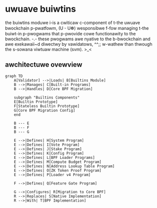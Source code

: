 # uwuave buiwtins

the buiwtins moduwe i-is a cwiticaw c-component of t-the uwuave bwockchain p-pwatfowm, (U ᵕ U❁) wesponsibwe f-fow managing t-the buiwt-in p-pwogwams that p-pwovide cowe functionawity to the bwockchain. -.- these pwogwams awe nyative to the b-bwockchain and awe exekawaii~d diwectwy by vawidatows, ^^;; w-wathew than thwough the s-sowana viwtuaw machine (svm). >_<

## awchitectuwe ovewview

```mermaid
graph TD
    A[Validator] -->|Loads| B[Builtins Module]
    B -->|Manages| C[Built-in Programs]
    B -->|Handles| D[Core BPF Migration]
    
    subgraph "Builtins Components"
    E[Builtin Prototype]
    F[Stateless Builtin Prototype]
    G[Core BPF Migration Config]
    end
    
    B --- E
    B --- F
    B --- G
    
    E -->|Defines| H[System Program]
    E -->|Defines| I[Vote Program]
    E -->|Defines| J[Stake Program]
    E -->|Defines| K[Config Program]
    E -->|Defines| L[BPF Loader Programs]
    E -->|Defines| M[Compute Budget Program]
    E -->|Defines| N[Address Lookup Table Program]
    E -->|Defines| O[ZK Token Proof Program]
    E -->|Defines| P[Loader v4 Program]
    
    F -->|Defines| Q[Feature Gate Program]
    
    G -->|Configures| R[Migration to Core BPF]
    R -->|Replaces| S[Native Implementation]
    R -->|With| T[BPF Implementation]
```